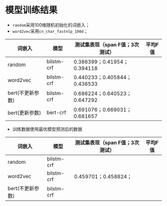 # 模型训练结果

- `random`采用100维随机初始化的词嵌入；
- `word2vec`采用`cn_char_fastnlp_100d`；

| 词嵌入           | 模型       | 测试集表现（span F值；3次测试） | 平均F值 |
| ---------------- | ---------- | ------------------------------- | ------- |
| random           | bilstm-crf | 0.386399；0.41954；0.394118     |         |
| word2vec         | bilstm-crf | 0.440233；0.405844；0.436533    |         |
| bert(不更新参数) | bilstm-crf | 0.686224；0.640523；0.647292    |         |
| bert(更新参数)   | bert-crf   | 0.691076；0.669031；0.681657    |         |

- 训练数据使用最优模型预测后的数据

| 词嵌入           | 模型       | 测试集表现（span F值；3次测试） | 平均F值 |
| ---------------- | ---------- | ------------------------------- | ------- |
| random           | bilstm-crf |                                 |         |
| word2vec         | bilstm-crf | 0.459701；0.458824；            |         |
| bert(不更新参数) | bilstm-crf |                                 |         |
